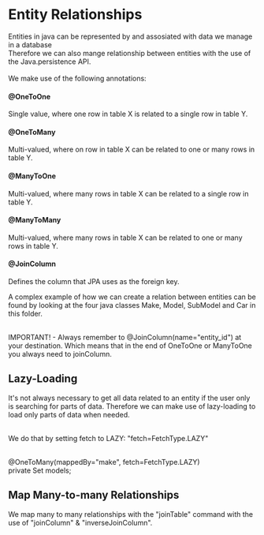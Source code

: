 <h1>Entity Relationships</h1>
Entities in java can be represented by and assosiated with data we manage in a database <br>
Therefore we can also mange relationship between entities with the use of the Java.persistence API. <br>

<br>
We make use of the following annotations: <br>

<h4>@OneToOne</h4>
Single value, where one row in table X is related to a single row in table Y.<br>
<h4>@OneToMany</h4>
Multi-valued, where on row in table X can be related to one or many rows in table Y. 
<h4>@ManyToOne</h4>
Multi-valued, where many rows in table X can be related to a single row in table Y.
<h4>@ManyToMany</h4>
Multi-valued, where many rows in table X can be related to one or many rows in table Y.
<h4>@JoinColumn</h4>
Defines the column that JPA uses as the foreign key.<br>

A complex example of how we can create a relation between entities can be found by looking at the four java classes Make, Model, SubModel and Car in this folder. <br><br>

IMPORTANT! - Always remember to @JoinColumn(name="entity_id") at your destination. Which means that in the end of OneToOne or ManyToOne you always need to joinColumn. <br>

<h2> Lazy-Loading </h2>
It's not always necessary to get all data related to an entity if the user only is searching for parts of data. Therefore we can make use of lazy-loading to load only parts of data when needed. <br> <br>

We do that by setting fetch to LAZY: "fetch=FetchType.LAZY" <br> <br>

@OneToMany(mappedBy="make", fetch=FetchType.LAZY) <br>
private Set<Model> models; <br>

<h2>Map Many-to-many Relationships</h2>
We map many to many relationships with the "joinTable" command with the use of "joinColumn" & "inverseJoinColumn". <br>
